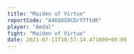 ```yaml
---
title: "Maiden of Virtue"
reportCode: "A46Q8G9CDrYTftdK"
player: "Amdal"
fight: "Maiden of Virtue"
date: 2021-07-11T18:57:14.471000+00:00
---
```

